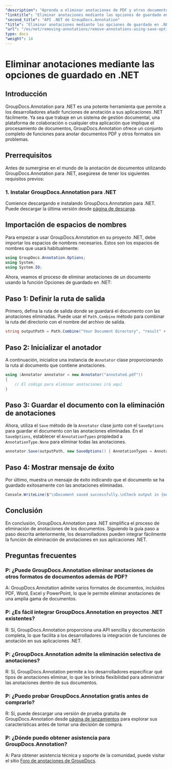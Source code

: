 ```yaml
---
"description": "Aprenda a eliminar anotaciones de PDF y otros documentos .NET con GroupDocs.Annotation. Guía paso a paso con ejemplos de código."
"linktitle": "Eliminar anotaciones mediante las opciones de guardado en .NET"
"second_title": "API .NET de GroupDocs.Annotation"
"title": "Eliminar anotaciones mediante las opciones de guardado en .NET"
"url": "/es/net/removing-annotations/remove-annotations-using-save-options/"
type: docs
"weight": 14
---
```


# Eliminar anotaciones mediante las opciones de guardado en .NET

## Introducción

GroupDocs.Annotation para .NET es una potente herramienta que permite a los desarrolladores añadir funciones de anotación a sus aplicaciones .NET fácilmente. Ya sea que trabaje en un sistema de gestión documental, una plataforma de colaboración o cualquier otra aplicación que implique el procesamiento de documentos, GroupDocs.Annotation ofrece un conjunto completo de funciones para anotar documentos PDF y otros formatos sin problemas.

## Prerrequisitos

Antes de sumergirse en el mundo de la anotación de documentos utilizando GroupDocs.Annotation para .NET, asegúrese de tener los siguientes requisitos previos:

### 1. Instalar GroupDocs.Annotation para .NET

Comience descargando e instalando GroupDocs.Annotation para .NET. Puede descargar la última versión desde [página de descarga](https://releases.groupdocs.com/annotation/net/).

## Importación de espacios de nombres

Para empezar a usar GroupDocs.Annotation en su proyecto .NET, debe importar los espacios de nombres necesarios. Estos son los espacios de nombres que usará habitualmente:

```csharp
using GroupDocs.Annotation.Options;
using System;
using System.IO;
```


Ahora, veamos el proceso de eliminar anotaciones de un documento usando la función Opciones de guardado en .NET:

## Paso 1: Definir la ruta de salida

Primero, defina la ruta de salida donde se guardará el documento con las anotaciones eliminadas. Puede usar el `Path.Combine` método para combinar la ruta del directorio con el nombre del archivo de salida.

```csharp
string outputPath = Path.Combine("Your Document Directory", "result" + Path.GetExtension("input.pdf"));
```

## Paso 2: Inicializar el anotador

A continuación, inicialice una instancia de `Annotator` clase proporcionando la ruta al documento que contiene anotaciones.

```csharp
using (Annotator annotator = new Annotator("annotated.pdf"))
{
    // El código para eliminar anotaciones irá aquí
}
```

## Paso 3: Guardar el documento con la eliminación de anotaciones

Ahora, utiliza el `Save` método de la `Annotator` clase junto con el `SaveOptions` para guardar el documento con las anotaciones eliminadas. En el `SaveOptions`, establecer el `AnnotationTypes` propiedad a `AnnotationType.None` para eliminar todas las anotaciones.

```csharp
annotator.Save(outputPath, new SaveOptions() { AnnotationTypes = AnnotationType.None });
```

## Paso 4: Mostrar mensaje de éxito

Por último, muestra un mensaje de éxito indicando que el documento se ha guardado exitosamente con las anotaciones eliminadas.

```csharp
Console.WriteLine($"\nDocument saved successfully.\nCheck output in {outputPath}.");
```

## Conclusión

En conclusión, GroupDocs.Annotation para .NET simplifica el proceso de eliminación de anotaciones de los documentos. Siguiendo la guía paso a paso descrita anteriormente, los desarrolladores pueden integrar fácilmente la función de eliminación de anotaciones en sus aplicaciones .NET.

## Preguntas frecuentes

### P: ¿Puede GroupDocs.Annotation eliminar anotaciones de otros formatos de documentos además de PDF?

A: GroupDocs.Annotation admite varios formatos de documentos, incluidos PDF, Word, Excel y PowerPoint, lo que le permite eliminar anotaciones de una amplia gama de documentos.

### P: ¿Es fácil integrar GroupDocs.Annotation en proyectos .NET existentes?

R: Sí, GroupDocs.Annotation proporciona una API sencilla y documentación completa, lo que facilita a los desarrolladores la integración de funciones de anotación en sus aplicaciones .NET.

### P: ¿GroupDocs.Annotation admite la eliminación selectiva de anotaciones?

R: Sí, GroupDocs.Annotation permite a los desarrolladores especificar qué tipos de anotaciones eliminar, lo que les brinda flexibilidad para administrar las anotaciones dentro de sus documentos.

### P: ¿Puedo probar GroupDocs.Annotation gratis antes de comprarlo?

R: Sí, puede descargar una versión de prueba gratuita de GroupDocs.Annotation desde [página de lanzamientos](https://releases.groupdocs.com/) para explorar sus características antes de tomar una decisión de compra.

### P: ¿Dónde puedo obtener asistencia para GroupDocs.Annotation?

A: Para obtener asistencia técnica y soporte de la comunidad, puede visitar el sitio [Foro de anotaciones de GroupDocs](https://forum.groupdocs.com/c/annotation/10).